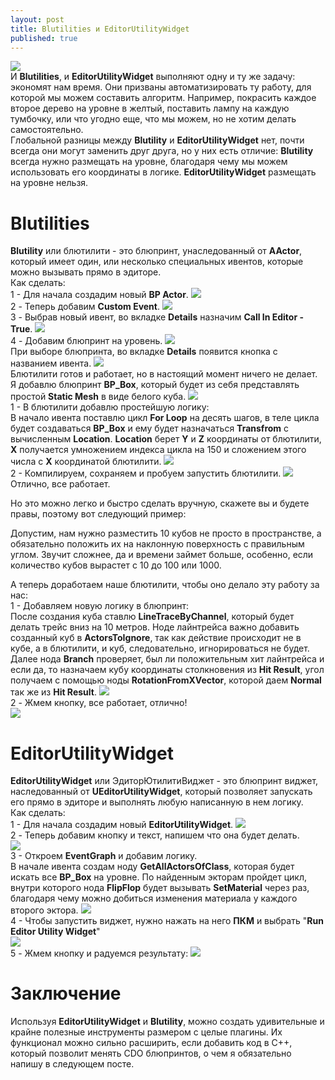 ```yaml
---
layout: post
title: Blutilities и EditorUtilityWidget
published: true
---
```

![]({{site.baseurl}}/images/2023-01-03-blutilities-and-editorutilitywidget/2023-01-03-blutilities-and-editorutilitywidget.1.png)  
И **Blutilities**, и **EditorUtilityWidget** выполняют одну и ту же задачу: экономят нам время. Они призваны автоматизировать ту работу, для которой мы можем составить алгоритм.
Например, покрасить каждое второе дерево на уровне в желтый, поставить лампу на каждую тумбочку, или что угодно еще, что мы можем, но не хотим делать самостоятельно.  
Глобальной разницы между **Blutility** и **EditorUtilityWidget** нет, почти всегда они могут заменить друг друга, но у них есть отличие: **Blutility** всегда нужно размещать на уровне, благодаря чему мы можем использовать его координаты в логике. **EditorUtilityWidget** размещать на уровне нельзя.

# Blutilities
**Blutility** или блютилити - это блюпринт, унаследованный от **AActor**, который имеет один, или несколько специальных ивентов, которые можно вызывать прямо в эдиторе.  
Как сделать:  
1 - Для начала создадим новый **BP Actor**.
![]({{site.baseurl}}/images/2023-01-03-blutilities-and-editorutilitywidget/2023-01-03-blutilities-and-editorutilitywidget.2.png)  
2 - Теперь добавим **Custom Event**.
![]({{site.baseurl}}/images/2023-01-03-blutilities-and-editorutilitywidget/2023-01-03-blutilities-and-editorutilitywidget.3.png)  
3 - Выбрав новый ивент, во вкладке **Details** назначим **Call In Editor - True**.
![]({{site.baseurl}}/images/2023-01-03-blutilities-and-editorutilitywidget/2023-01-03-blutilities-and-editorutilitywidget.4.png)  
4 - Добавим блюпринт на уровень.
![]({{site.baseurl}}/images/2023-01-03-blutilities-and-editorutilitywidget/2023-01-03-blutilities-and-editorutilitywidget.5.png)  
При выборе блюпринта, во вкладке **Details** появится кнопка с названием ивента.
![]({{site.baseurl}}/images/2023-01-03-blutilities-and-editorutilitywidget/2023-01-03-blutilities-and-editorutilitywidget.6.png)  
Блютилити готов и работает, но в настоящий момент ничего не делает.  
Я добавлю блюпринт **BP_Box**, который будет из себя представлять простой **Static Mesh** в виде белого куба.
![]({{site.baseurl}}/images/2023-01-03-blutilities-and-editorutilitywidget/2023-01-03-blutilities-and-editorutilitywidget.7.png)  
1 - В блютилити добавлю простейшую логику:  
  В начало ивента поставлю цикл **For Loop** на десять шагов, в теле цикла будет создаваться **BP_Box** и ему будет назначаться **Transfrom** с вычисленным **Location**. **Location** берет **Y** и **Z** координаты от блютилити, **X** получается умножением индекса цикла на 150 и сложением этого числа с **X** координатой блютилити.
![]({{site.baseurl}}/images/2023-01-03-blutilities-and-editorutilitywidget/2023-01-03-blutilities-and-editorutilitywidget.8.png)  
2 - Компилируем, сохраняем и пробуем запустить блютилити.
![]({{site.baseurl}}/images/2023-01-03-blutilities-and-editorutilitywidget/2023-01-03-blutilities-and-editorutilitywidget.9.png)  
Отлично, все работает.  

Но это можно легко и быстро сделать вручную, скажете вы и будете правы, поэтому вот следующий пример:

Допустим, нам нужно разместить 10 кубов не просто в пространстве, а обязательно положить их на наклонную поверхность с правильным углом. Звучит сложнее, да и времени займет больше, особенно, если количество кубов вырастет с 10 до 100 или 1000.

А теперь доработаем наше блютилити, чтобы оно делало эту работу за нас:  
1 - Добавляем новую логику в блюпринт:  
  После создания куба ставлю **LineTraceByChannel**, который будет делать трейс вниз на 10 метров. Ноде лайнтрейса важно добавить созданный куб в **ActorsToIgnore**, так как действие происходит не в кубе, а в блютилити, и куб, следовательно, игнорироваться не будет. Далее нода **Branch** проверяет, был ли положительным хит лайнтрейса и если да, то назначаем кубу координаты столкновения из **Hit Result**, угол получаем с помощью ноды **RotationFromXVector**, которой даем **Normal** так же из **Hit Result**.
![]({{site.baseurl}}/images/2023-01-03-blutilities-and-editorutilitywidget/2023-01-03-blutilities-and-editorutilitywidget.10.png)  
2 - Жмем кнопку, все работает, отлично!  
![]({{site.baseurl}}/images/2023-01-03-blutilities-and-editorutilitywidget/2023-01-03-blutilities-and-editorutilitywidget.11.png)  

# EditorUtilityWidget
**EditorUtilityWidget** или ЭдиторЮтилитиВиджет - это блюпринт виджет, наследованный от **UEditorUtilityWidget**, который позволяет запускать его прямо в эдиторе и выполнять любую написанную в нем логику.  
Как сделать:  
1 - Для начала создадим новый **EditorUtilityWidget**.
![]({{site.baseurl}}/images/2023-01-03-blutilities-and-editorutilitywidget/2023-01-03-blutilities-and-editorutilitywidget.12.png)  
2 - Теперь добавим кнопку и текст, напишем что она будет делать.  
![]({{site.baseurl}}/images/2023-01-03-blutilities-and-editorutilitywidget/2023-01-03-blutilities-and-editorutilitywidget.13.png)  
3 - Откроем **EventGraph** и добавим логику.  
  В начале ивента создам ноду **GetAllActorsOfClass**, которая будет искать все **BP_Box** на уровне. По найденным экторам пройдет цикл, внутри которого нода **FlipFlop** будет вызывать **SetMaterial** через раз, благодаря чему можно добиться изменения материала у каждого второго эктора. 
![]({{site.baseurl}}/images/2023-01-03-blutilities-and-editorutilitywidget/2023-01-03-blutilities-and-editorutilitywidget.14.png)  
4 - Чтобы запустить виджет, нужно нажать на него **ПКМ** и выбрать "**Run Editor Utility Widget**"  
![]({{site.baseurl}}/images/2023-01-03-blutilities-and-editorutilitywidget/2023-01-03-blutilities-and-editorutilitywidget.15.png)  
5 - Жмем кнопку и радуемся результату:
![]({{site.baseurl}}/images/2023-01-03-blutilities-and-editorutilitywidget/2023-01-03-blutilities-and-editorutilitywidget.16.png)  

# Заключение
Используя **EditorUtilityWidget** и **Blutility**, можно создать удивительные и крайне полезные инструменты размером с целые плагины. Их функционал можно сильно расширить, если добавить код в C++, который позволит менять CDO блюпринтов, о чем я обязательно напишу в следующем посте.  
